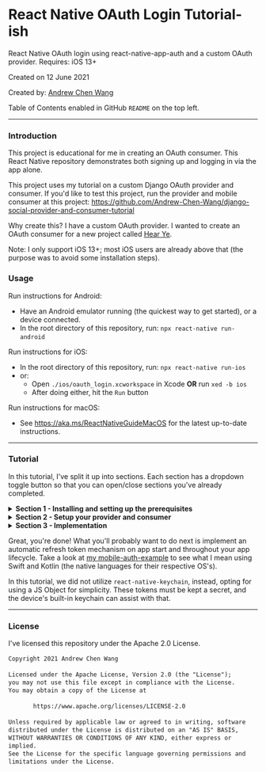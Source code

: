 # React Native OAuth Login Tutorial-ish

React Native OAuth login using react-native-app-auth
and a custom OAuth provider. Requires: iOS 13+

Created on 12 June 2021

Created by: [Andrew Chen Wang](https://github.com/Andrew-Chen-Wang)

Table of Contents enabled in GitHub `README` on the top left.

---
### Introduction

This project is educational for me in creating an OAuth consumer.
This React Native repository demonstrates both signing up and
logging in via the app alone.

This project uses my tutorial on a custom Django OAuth provider
and consumer. If you'd like to test this project, run the
provider and mobile consumer at this project:
https://github.com/Andrew-Chen-Wang/django-social-provider-and-consumer-tutorial

Why create this? I have a custom OAuth provider. I wanted to create 
an OAuth consumer for a new project called [Hear Ye](https://hearye.us/).

Note: I only support iOS 13+; most iOS users are already above that (the 
purpose was to avoid some installation steps).

### Usage

Run instructions for Android:
- Have an Android emulator running (the quickest way to get started), or a device connected.
- In the root directory of this repository, run: `npx react-native run-android`

Run instructions for iOS:
- In the root directory of this repository, run: `npx react-native run-ios`
- or:
  - Open `./ios/oauth_login.xcworkspace` in Xcode **OR** run `xed -b ios`
  - After doing either, hit the `Run` button

Run instructions for macOS:
- See https://aka.ms/ReactNativeGuideMacOS for the latest up-to-date instructions.

---
### Tutorial

In this tutorial, I've split it up into sections. Each section
has a dropdown toggle button so that you can open/close sections you've
already completed.

<details>
<summary><strong>Section 1 - Installing and setting up the prerequisites</strong></summary>

Assuming you have a React Native app already set up:

1. `npm install react-native-app-auth react-native-keychain --save`
1. Go to [android/app/build.gradle](./android/app/build.gradle).
   Find a line that says `defaultConfig`. Inside its curly braces (i.e. `{}`),
   add the lines:
   ```
   manifestPlaceholders = [
      appAuthRedirectScheme: 'com.oauthlogin.auth'
   ]
   ```
   `appAuthRedirectScheme` is a weird value. Just make it your Android package name
   with NO underscores. Follow Note 1 in the Notes section of Section 1 for further guidance.
   ([Updated instructions if needed](https://github.com/FormidableLabs/react-native-app-auth#android-setup))
1. For iOS, we only support iOS 13+ 
   ([>90% of users are on iOS 14 and ~=8% on iOS 13 as of 12 June 2021](https://developer.apple.com/support/app-store/)).
   I'm using CocoaPods. We need to do `cd ios && pod install`. For other
   installation options (e.x. with Carthage), follow:
   https://github.com/FormidableLabs/react-native-app-auth#install-native-dependencies
1. In [ios/oauth_login/AppDelegate.h](./ios/oauth_login/AppDelegate.h), change some lines to look like:
   ```diff
   + #import "RNAppAuthAuthorizationFlowManager.h"
    
   - @interface AppDelegate : UIResponder <UIApplicationDelegate, RCTBridgeDelegate>
   + @interface AppDelegate : UIResponder <UIApplicationDelegate, RCTBridgeDelegate, RNAppAuthAuthorizationFlowManager>
    
   + @property(nonatomic, weak)id<RNAppAuthAuthorizationFlowManagerDelegate>authorizationFlowManagerDelegate;
   ```
1. Add the following code to `AppDelegate.m` (to support iOS <= 10 or React Navigation deep linking):
   ```diff
   // Add to top, below the line #import <React/RCTBundleURLProvider.h>
   + #import <React/RCTLinkingManager.h>
   // Add this somewhere after application:(UIApplication *)
   + - (BOOL)application:(UIApplication *)app openURL:(NSURL *)url options:(NSDictionary<NSString *, id> *) options {
   +  if ([self.authorizationFlowManagerDelegate resumeExternalUserAgentFlowWithURL:url]) {
   +    return YES;
   +  }
   +  return [RCTLinkingManager application:app openURL:url options:options];
   + }
   ```
1. If you want to support universal links (Universal Links is when you click on a link in your web browser, 
   and the page asks if you want to use the app instead. Basically, do it!), add the following to `AppDelegate.m`
   under `continueUserActivity` (note: you may not be able to find `userActivity` in `AppDelegate.m`,
   full code is under Note 2 in Section 1 below):
   ```diff
   + if ([userActivity.activityType isEqualToString:NSUserActivityTypeBrowsingWeb]) {
   +   if (self.authorizationFlowManagerDelegate) {
   +     BOOL resumableAuth = [self.authorizationFlowManagerDelegate resumeExternalUserAgentFlowWithURL:userActivity.webpageURL];
   +     if (resumableAuth) {
   +       return YES;
   +     }
   +   }
   + }
   ```
1. If you need integration with Swift instead, follow:
   https://github.com/FormidableLabs/react-native-app-auth#integration-of-the-library-with-a-swift-ios-project

<details><summary>Notes</summary>

1. `appAuthRedirectScheme` is a weird value. Based on my limited understanding of the Android
   ecosystem, it's a unique "handler" or identifier registered on an Android device. You should
   specify a redirect uri that is very specific to a domain. Read up on a slightly better yet still
   confusing explanation and example here: 
   https://github.com/openid/AppAuth-android#capturing-the-authorization-redirect
   You may also want to read this note as well: https://github.com/FormidableLabs/react-native-app-auth/tree/main/Example#notes
   A small snippet from that URL: 
   We recommend using a custom scheme based redirect URI (i.e. those of form my.scheme:/path), as this is the most 
   widely supported across all versions of Android. To avoid conflicts with other apps, it is recommended to 
   configure a distinct scheme using "reverse domain name notation". This can either match your service web domain 
   (in reverse) e.g. `com.example.service` or your package name `com.example.app` or be something completely new as 
   long as it's distinct enough. Using the package name of your app is quite common, but it's not always possible if 
   it contains illegal characters for URI schemes (like underscores) or if you already have another handler for 
   that scheme - so just use something else.
1. Full code can be anywhere before `@end`:
   ```
   - (BOOL) application: (UIApplication *) application
    continueUserActivity: (nonnull NSUserActivity *)userActivity
    restorationHandler: (nonnull void (^)(NSArray<id<UIUserActivityRestoring>> * _Nullable))restorationHandler
    {
      if ([userActivity.activityType isEqualToString:NSUserActivityTypeBrowsingWeb]) {
        if (self.authorizationFlowManagerDelegate) {
          BOOL resumableAuth = [self.authorizationFlowManagerDelegate resumeExternalUserAgentFlowWithURL:userActivity.webpageURL];
          if (resumableAuth) {
            return YES;
          }
        }
      }
      return [RCTLinkingManager application:application continueUserActivity:userActivity restorationHandler:restorationHandler];
   }
   ```

</details>
</details>

<details>
<summary><strong>
Section 2 - Setup your provider and consumer
</strong></summary>

1. Go to https://github.com/Andrew-Chen-Wang/django-social-provider-and-consumer-tutorial
   to set up your OAuth provider and mobile consumer. Follow the steps there
   to grab a Provider/server and a Consumer/mobile-consumer.

</details>

<details>
<summary><strong>
Section 3 - Implementation
</strong></summary>

1. I'm using the example React Native app that FormidableLabs (the authors of react-native-app-auth provides).
   Don't worry; we're going to customize the code for authentication. It's mostly because I'm lazy, but I only copied 
   [`App.js`](https://github.com/FormidableLabs/react-native-app-auth/blob/main/Example/App.js) and
   [`components` directory](https://github.com/FormidableLabs/react-native-app-auth/tree/main/Example/components) for 
   their design: https://github.com/FormidableLabs/react-native-app-auth/tree/main/Example
1. I've changed `Page.js` to avoid the random background image from the assets folder. If you copy
   the `assets` folder too, you won't need to change `Page.js`:
   ```jsx
   const Page = ({children}) => (
      <SafeAreaView style={styles.safe}>{children}</SafeAreaView>
   );
   ```
1. Go to `App.js`. We're going to add our configurations. Replace the values in the `config`
   variable with whatever you need. If you still don't understand the redirect uri,
   read this note: https://github.com/FormidableLabs/react-native-app-auth/tree/main/Example#notes
1. Find every instance in App.js where the function `handleAuthorize` is used. 
   Replace whatever the value is inside with your config key value (mine was custom)
1. Then run the app! Make sure your mobile consumer and provider are up. 
   `npm run ios` or `npm run android`. It should look like this after signing
   up a user on your provider first (since you're logging in from the provider):
   
![](./assets/app.png)

</details>

Great, you're done! What you'll probably want to do next is implement an
automatic refresh token mechanism on app start and throughout your app
lifecycle. Take a look at [my mobile-auth-example](https://github.com/Andrew-Chen-Wang/mobile-auth-example)
to see what I mean using Swift and Kotlin (the native languages for their
respective OS's).

In this tutorial, we did not utilize `react-native-keychain`, instead, opting
for using a JS Object for simplicity. These tokens must be kept a secret,
and the device's built-in keychain can assist with that.

---
### License

I've licensed this repository under the Apache 2.0 License.

```
Copyright 2021 Andrew Chen Wang

Licensed under the Apache License, Version 2.0 (the "License");
you may not use this file except in compliance with the License.
You may obtain a copy of the License at

       https://www.apache.org/licenses/LICENSE-2.0

Unless required by applicable law or agreed to in writing, software
distributed under the License is distributed on an "AS IS" BASIS,
WITHOUT WARRANTIES OR CONDITIONS OF ANY KIND, either express or implied.
See the License for the specific language governing permissions and
limitations under the License.
```
